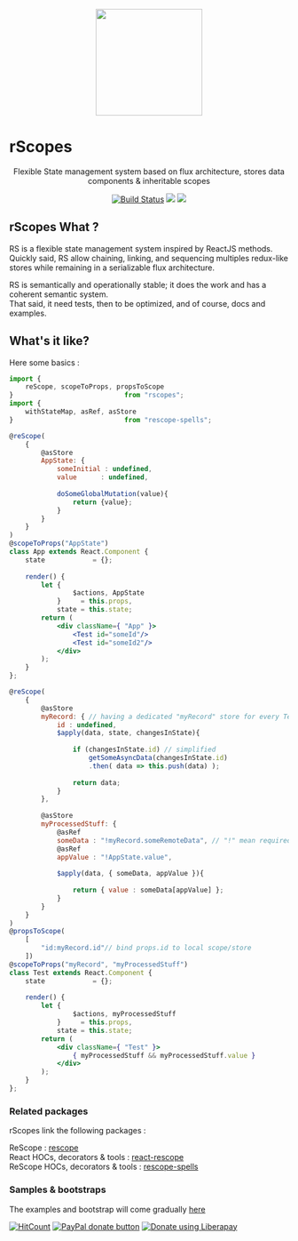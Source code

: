 
<p align="center"><img  width="192" src ="https://github.com/rScopes/rescope/raw/master/doc/assets/logo.svg?sanitize=true" /></p>

<p align="center" style="font-size:25px"><b>

# rScopes

</b></p>
<p align="center">Flexible State management system based on flux architecture, stores data components & inheritable scopes
</p>

<p align="center"><a href="https://github.com/rScopes/rescope/tree/master">
<img src="https://travis-ci.org/rScopes/rescope.svg?branch=master" alt="Build Status" /></a>
<a href="https://www.npmjs.com/package/rscopes">
<img src="https://img.shields.io/npm/v/rscopes.svg" /></a>
<img src="https://img.shields.io/badge/contributions-welcome-brightgreen.svg?style=flat" />

</p>

## rScopes What ?

RS is a flexible state management system inspired by ReactJS methods.<br/>
Quickly said, RS allow chaining, linking, and sequencing multiples redux-like stores while remaining in a serializable flux architecture.

RS is semantically and operationally stable; it does the work and has a coherent semantic system. <br/>
That said, it need tests, then to be optimized, and of course, docs and examples. <br/>

## What's it like?

Here some basics :

```jsx
import {
	reScope, scopeToProps, propsToScope
}                            from "rscopes";
import {
	withStateMap, asRef, asStore
}                            from "rescope-spells";

@reScope(
	{
		@asStore
		AppState: {
			someInitial : undefined,
			value      : undefined,
			
			doSomeGlobalMutation(value){
			    return {value};
			}
		}
	}
)
@scopeToProps("AppState")
class App extends React.Component {
	state            = {};
	
	render() {
		let {
			    $actions, AppState
		    }     = this.props,
		    state = this.state;
		return (
			<div className={ "App" }>
			    <Test id="someId"/>
			    <Test id="someId2"/>
			</div>
		);
	}
};

@reScope(
	{
		@asStore
		myRecord: { // having a dedicated "myRecord" store for every Test components
			id : undefined,
			$apply(data, state, changesInState){
			
                if (changesInState.id) // simplified
                    getSomeAsyncData(changesInState.id)
                    .then( data => this.push(data) );
                
                return data; 			
			}
		},
		
		@asStore
		myProcessedStuff: {
		    @asRef
			someData : "!myRecord.someRemoteData", // "!" mean required; 
		    @asRef
			appValue : "!AppState.value", 
			
			$apply(data, { someData, appValue }){
			
                return { value : someData[appValue] }; 			
			} 
		}
	}
)
@propsToScope(
	[
		"id:myRecord.id"// bind props.id to local scope/store
	])
@scopeToProps("myRecord", "myProcessedStuff")
class Test extends React.Component {
	state            = {};
	
	render() {
		let {
			    $actions, myProcessedStuff
		    }     = this.props,
		    state = this.state;
		return (
			<div className={ "Test" }>
			    { myProcessedStuff && myProcessedStuff.value }
			</div>
		);
	}
};


```

### Related packages

rScopes link the following packages :<br>

ReScope : [rescope](https://github.com/rScopes/rescope)<br>
React HOCs, decorators & tools : [react-rescope](https://github.com/rScopes/react-rescope)<br>
ReScope HOCs, decorators & tools : [rescope-spells](https://github.com/rScopes/rescope-spells)<br>

### Samples & bootstraps

The examples and bootstrap will come gradually [here](https://github.com/rScopes/rescope-samples)

[![HitCount](http://hits.dwyl.io/caipilabs/Caipilabs/rescope.svg)](http://hits.dwyl.io/caipilabs/Caipilabs/rescope)
<span class="badge-paypal"><a href="https://www.paypal.com/cgi-bin/webscr?cmd=_s-xclick&hosted_button_id=VWKR3TWQ2U2AC" title="Donate to this project using Paypal"><img src="https://img.shields.io/badge/paypal-donate-yellow.svg" alt="PayPal donate button" /></a></span>
<a href="https://liberapay.com/n8tz/donate"><img alt="Donate using Liberapay" src="https://liberapay.com/assets/widgets/donate.svg"></a>
